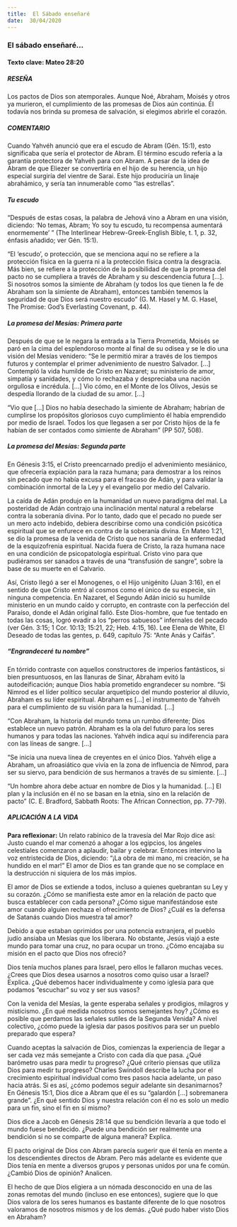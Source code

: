 ```yaml
---
title:  El Sábado enseñaré
date:  30/04/2020
---
```


### El sábado enseñaré...

#### Texto clave: Mateo 28:20

##### RESEÑA

Los pactos de Dios son atemporales. Aunque Noé, Abraham, Moisés y otros ya murieron, el cumplimiento de las promesas de Dios aún continúa. Él todavía nos brinda su promesa de salvación, si elegimos abrirle el corazón.

##### COMENTARIO

Cuando Yahvéh anunció que era el escudo de Abram (Gén. 15:1), esto significaba que sería el protector de Abram. El término escudo refería a la garantía protectora de Yahvéh para con Abram. A pesar de la idea de Abram de que Eliezer se convertiría en el hijo de su herencia, un hijo especial surgiría del vientre de Sarai. Este hijo produciría un linaje abrahámico, y sería tan innumerable como “las estrellas”.

##### Tu escudo

“Después de estas cosas, la palabra de Jehová vino a Abram en una visión, diciendo: ‘No temas, Abram; Yo soy tu escudo, tu recompensa aumentará enormemente’ ” (The Interlinear Hebrew-Greek-English Bible, t. 1, p. 32, énfasis añadido; ver Gén. 15:1).

“El ‘escudo’, o protección, que se menciona aquí no se refiere a la protección física en la guerra ni a la protección física contra la desgracia. Más bien, se refiere a la protección de la posibilidad de que la promesa del pacto no se cumpliera a través de Abraham y su descendencia futura [...]. Si nosotros somos la simiente de Abraham (y todos los que tienen la fe de Abraham son la simiente de Abraham), entonces también tenemos la seguridad de que Dios será nuestro escudo” (G. M. Hasel y M. G. Hasel, The Promise: God’s Everlasting Covenant, p. 44).

##### La promesa del Mesías: Primera parte

Después de que se le negara la entrada a la Tierra Prometida, Moisés se paró en la cima del esplendoroso monte al final de su odisea y se le dio una visión del Mesías venidero: “Se le permitió mirar a través de los tiempos futuros y contemplar el primer advenimiento de nuestro Salvador. [...] Contempló la vida humilde de Cristo en Nazaret; su ministerio de amor, simpatía y sanidades, y cómo lo rechazaba y despreciaba una nación orgullosa e incrédula. [...] Vio cómo, en el Monte de los Olivos, Jesús se despedía llorando de la ciudad de su amor. [...]

“Vio que [...] Dios no había desechado la simiente de Abraham; habrían de cumplirse los propósitos gloriosos cuyo cumplimiento él había emprendido por medio de Israel. Todos los que llegasen a ser por Cristo hijos de la fe habían de ser contados como simiente de Abraham” (PP 507, 508).

##### La promesa del Mesías: Segunda parte

En Génesis 3:15, el Cristo preencarnado predijo el advenimiento mesiánico, que ofrecería expiación para la raza humana; para demostrar a los reinos sin pecado que no había excusa para el fracaso de Adán, y para validar la combinación inmortal de la Ley y el evangelio por medio del Calvario.

La caída de Adán produjo en la humanidad un nuevo paradigma del mal. La posteridad de Adán contrajo una inclinación mental natural a rebelarse contra la soberanía divina. Por lo tanto, dado que el pecado no puede ser un mero acto indebido, debiera describirse como una condición psicótica espiritual que se enfurece en contra de la soberanía divina. En Mateo 1:21, se dio la promesa de la venida de Cristo que nos sanaría de la enfermedad de la esquizofrenia espiritual. Nacida fuera de Cristo, la raza humana nace en una condición de psicopatología espiritual. Cristo vino para que pudiéramos ser sanados a través de una “transfusión de sangre”, sobre la base de su muerte en el Calvario.

Así, Cristo llegó a ser el Monogenes, o el Hijo unigénito (Juan 3:16), en el sentido de que Cristo entró al cosmos como el único de su especie, sin ninguna competencia. En Nazaret, el Segundo Adán inició su humilde ministerio en un mundo caído y corrupto, en contraste con la perfección del Paraíso, donde el Adán original falló. Este Dios-hombre, que fue tentado en todas las cosas, logró evadir a los “perros sabuesos” infernales del pecado (ver Gén. 3:15; 1 Cor. 10:13; 15:21, 22; Heb. 4:15, 16). Lee Elena de White, El Deseado de todas las gentes, p. 649, capítulo 75: “Ante Anás y Caifás”.

##### “Engrandeceré tu nombre”

En tórrido contraste con aquellos constructores de imperios fantásticos, si bien presuntuosos, en las llanuras de Sinar, Abraham evitó la autodeificación; aunque Dios había prometido engrandecer su nombre. “Si Nimrod es el líder político secular arquetípico del mundo posterior al diluvio, Abraham es su líder espiritual. Abraham es [...] el instrumento de Yahvéh para el cumplimiento de su visión para la humanidad. [...]

“Con Abraham, la historia del mundo toma un rumbo diferente; Dios establece un nuevo patrón. Abraham es la ola del futuro para los seres humanos y para todas las naciones. Yahvéh indica aquí su indiferencia para con las líneas de sangre. [...]

“Se inicia una nueva línea de creyentes en el único Dios. Yahvéh elige a Abraham, un afroasiático que vivía en la zona de influencia de Nimrod, para ser su siervo, para bendición de sus hermanos a través de su simiente. [...]

“Un hombre ahora debe actuar en nombre de Dios y la humanidad. [...] El plan y la inclusión en él no se basan en la etnia, sino en la relación de pacto” (C. E. Bradford, Sabbath Roots: The African Connection, pp. 77-79).

##### APLICACIÓN A LA VIDA

**Para reflexionar:**  Un relato rabínico de la travesía del Mar Rojo dice así: Justo cuando el mar comenzó a ahogar a los egipcios, los ángeles celestiales comenzaron a aplaudir, bailar y celebrar. Entonces intervino la voz entristecida de Dios, diciendo: “¡La obra de mi mano, mi creación, se ha hundido en el mar!” El amor de Dios es tan grande que no se complace en la destrucción ni siquiera de los más impíos.

El amor de Dios se extiende a todos, incluso a quienes quebrantan su Ley y su corazón. ¿Cómo se manifiesta este amor en la relación de pacto que busca establecer con cada persona? ¿Cómo sigue manifestándose este amor cuando alguien rechaza el ofrecimiento de Dios? ¿Cuál es la defensa de Satanás cuando Dios muestra tal amor?

Debido a que estaban oprimidos por una potencia extranjera, el pueblo judío ansiaba un Mesías que los liberara. No obstante, Jesús viajó a este mundo para tomar una cruz, no para ocupar un trono. ¿Cómo encajaba su misión en el pacto que Dios nos ofreció?

Dios tenía muchos planes para Israel, pero ellos le fallaron muchas veces. ¿Crees que Dios desea usarnos a nosotros como quiso usar a Israel? Explica. ¿Qué debemos hacer individualmente y como iglesia para que podamos “escuchar” su voz y ser sus vasos?

Con la venida del Mesías, la gente esperaba señales y prodigios, milagros y misticismo. ¿En qué medida nosotros somos semejantes hoy? ¿Cómo es posible que perdamos las señales sutiles de la Segunda Venida? A nivel colectivo, ¿cómo puede la iglesia dar pasos positivos para ser un pueblo preparado que espera?

Cuando aceptas la salvación de Dios, comienzas la experiencia de llegar a ser cada vez más semejante a Cristo con cada día que pasa. ¿Qué barómetro usas para medir tu progreso? ¿Qué criterio piensas que utiliza Dios para medir tu progreso? Charles Swindoll describe la lucha por el crecimiento espiritual individual como tres pasos hacia adelante, un paso hacia atrás. Si es así, ¿cómo podemos seguir adelante sin desanimarnos? En Génesis 15:1, Dios dice a Abram que él es su “galardón [...] sobremanera grande”. ¿En qué sentido Dios y nuestra relación con él no es solo un medio para un fin, sino el fin en sí mismo?

Dios dice a Jacob en Génesis 28:14 que su bendición llevaría a que todo el mundo fuese bendecido. ¿Puede una bendición ser realmente una bendición si no se comparte de alguna manera? Explica.

El pacto original de Dios con Abram parecía sugerir que él tenía en mente a los descendientes directos de Abram. Pero más adelante es evidente que Dios tenía en mente a diversos grupos y personas unidos por una fe común. ¿Cambió Dios de opinión? Analicen.

El hecho de que Dios eligiera a un nómada desconocido en una de las zonas remotas del mundo (incluso en ese entonces), sugiere que lo que Dios valora de los seres humanos es bastante diferente de lo que nosotros valoramos de nosotros mismos y de los demás. ¿Qué pudo haber visto Dios en Abraham?